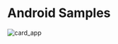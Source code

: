 # Android Samples

![card_app](https://user-images.githubusercontent.com/107706643/175612147-6e4f4f51-a407-4ae9-9e9e-253040e77c24.gif)


